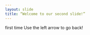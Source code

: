 ```yaml
---
layout: slide
title: “Welcome to our second slide!”
---
```

first time
Use the left arrow to go back!
